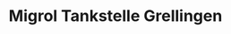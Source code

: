 ---
title: "Migrol Tankstelle Grellingen"
url: /grellingen/migrol-tankstelle-grellingen/
shop: Allgemein
---